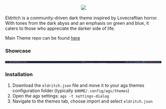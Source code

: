 <!-- DO NOT CHANGE THIS -->
<p align="center">
<img src="https://raw.github.com/eldritch-theme/eldritch/master/assets/logo/logo.png" width=150>
</p>
<p>
Eldritch is a community-driven dark theme inspired by Lovecraftian horror. With tones from the dark abyss and an emphasis on green and blue, it caters to those who appreciate the darker side of life.
</p>

Main Theme repo can be found [here](https://github.com/eldritch-theme/eldritch)

### Showcase
![Bar example](imgs/bar.png)

### Installation
1. Download the `eldritch.json` file and move it to your ags themes configuration folder (typically `$HOME/.config/ags/themes`)
2. Open the ags settings: `ags -t settings-dialog`
3. Navigate to the themes tab, choose import and select `eldritch.json`

<!-- If you want to provide install from source options, you can use the following template: -->
<!-- ### Installation From Source -->
<!-- 1. Any instructions here -->

